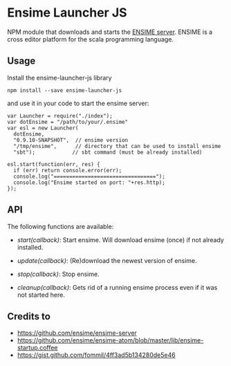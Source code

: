 Ensime Launcher JS
==================

NPM module that downloads and starts the [ENSIME server](https://github.com/ensime/ensime-server). ENSIME is a cross editor platform
for the scala programming language.


Usage
-----
Install the ensime-launcher-js library

    npm install --save ensime-launcher-js

and use it in your code to start the ensime server:

    var Launcher = require("./index");
    var dotEnsime = "/path/to/your/.ensime"
    var esl = new Launcher(
      dotEnsime,
      "0.9.10-SNAPSHOT",  // ensime version
      "/tmp/ensime",      // directory that can be used to install ensime
      "sbt");            // sbt command (must be already installed)

    esl.start(function(err, res) {
      if (err) return console.error(err);
      console.log("=================================");
      console.log("Ensime started on port: "+res.http);
    });



API
---
The following functions are available:

  - *start(callback)*:
      Start ensime. Will download ensime (once) if not already installed.

  - *update(callback)*:
      (Re)download the newest version of ensime.

  - *stop(callback)*:
      Stop ensime.

  - *cleanup(callback)*:
      Gets rid of a running ensime process even if it was not started here.


Credits to
----------
- https://github.com/ensime/ensime-server
- https://github.com/ensime/ensime-atom/blob/master/lib/ensime-startup.coffee
- https://gist.github.com/fommil/4ff3ad5b134280de5e46